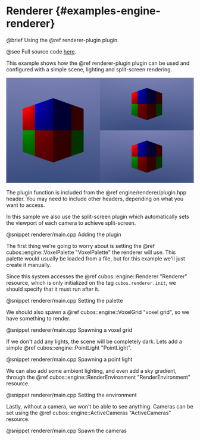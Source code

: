 # Renderer {#examples-engine-renderer}

@brief Using the @ref renderer-plugin plugin.

@see Full source code [here](https://github.com/GameDevTecnico/cubos/tree/main/engine/samples/renderer).

This example shows how the @ref renderer-plugin plugin can be used and
configured with a simple scene, lighting and split-screen rendering.

![](renderer_output.png)

The plugin function is included from the @ref engine/renderer/plugin.hpp header.
You may need to include other headers, depending on what you want to access.

In this sample we also use the split-screen plugin which automatically sets the viewport of each camera to achieve split-screen.

@snippet renderer/main.cpp Adding the plugin

The first thing we're going to worry about is setting the
@ref cubos::engine::VoxelPalette "VoxelPalette" the renderer will use. This palette
would usually be loaded from a file, but for this example we'll just create it
manually.

Since this system accesses the @ref cubos::engine::Renderer "Renderer" resource, which is only
initialized on the tag `cubos.renderer.init`, we should specify that it must run after it.

@snippet renderer/main.cpp Setting the palette

We should also spawn a @ref cubos::engine::VoxelGrid "voxel grid", so we have
something to render.

@snippet renderer/main.cpp Spawning a voxel grid

If we don't add any lights, the scene will be completely dark. Lets add a
simple @ref cubos::engine::PointLight "PointLight".

@snippet renderer/main.cpp Spawning a point light

We can also add some ambient lighting, and even add a sky gradient, through the
@ref cubos::engine::RenderEnvironment "RenderEnvironment" resource.

@snippet renderer/main.cpp Setting the environment

Lastly, without a camera, we won't be able to see anything. Cameras can be set
using the @ref cubos::engine::ActiveCameras "ActiveCameras" resource.

@snippet renderer/main.cpp Spawn the cameras
